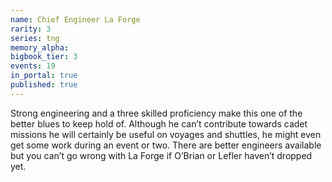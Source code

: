 ```yaml
---
name: Chief Engineer La Forge
rarity: 3
series: tng
memory_alpha:
bigbook_tier: 3
events: 19
in_portal: true
published: true
---
```


Strong engineering and a three skilled proficiency make this one of the better blues to keep hold of. Although he can’t contribute towards cadet missions he will certainly be useful on voyages and shuttles, he might even get some work during an event or two. There are better engineers available but you can’t go wrong with La Forge if O’Brian or Lefler haven’t dropped yet.
